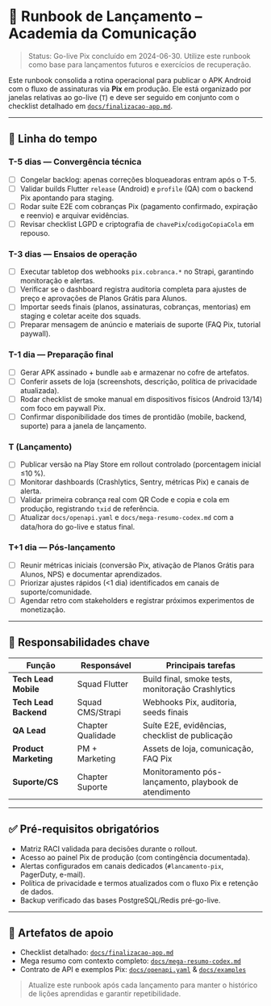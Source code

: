 # 🚀 Runbook de Lançamento – Academia da Comunicação

> Status: Go-live Pix concluído em 2024-06-30. Utilize este runbook como base para lançamentos futuros e exercícios de recuperação.

Este runbook consolida a rotina operacional para publicar o APK Android com o fluxo de assinaturas via **Pix** em produção. Ele está organizado por janelas relativas ao go-live (`T`) e deve ser seguido em conjunto com o checklist detalhado em [`docs/finalizacao-app.md`](./finalizacao-app.md).

---

## 📆 Linha do tempo

### T-5 dias — Convergência técnica
- [ ] Congelar backlog: apenas correções bloqueadoras entram após o T-5.
- [ ] Validar builds Flutter `release` (Android) e `profile` (QA) com o backend Pix apontando para staging.
- [ ] Rodar suíte E2E com cobranças Pix (pagamento confirmado, expiração e reenvio) e arquivar evidências.
- [ ] Revisar checklist LGPD e criptografia de `chavePix`/`codigoCopiaCola` em repouso.

### T-3 dias — Ensaios de operação
- [ ] Executar tabletop dos webhooks `pix.cobranca.*` no Strapi, garantindo monitoração e alertas.
- [ ] Verificar se o dashboard registra auditoria completa para ajustes de preço e aprovações de Planos Grátis para Alunos.
- [ ] Importar seeds finais (planos, assinaturas, cobranças, mentorias) em staging e coletar aceite dos squads.
- [ ] Preparar mensagem de anúncio e materiais de suporte (FAQ Pix, tutorial paywall).

### T-1 dia — Preparação final
- [ ] Gerar APK assinado + bundle `aab` e armazenar no cofre de artefatos.
- [ ] Conferir assets de loja (screenshots, descrição, política de privacidade atualizada).
- [ ] Rodar checklist de smoke manual em dispositivos físicos (Android 13/14) com foco em paywall Pix.
- [ ] Confirmar disponibilidade dos times de prontidão (mobile, backend, suporte) para a janela de lançamento.

### T (Lançamento)
- [ ] Publicar versão na Play Store em rollout controlado (porcentagem inicial ≤10 %).
- [ ] Monitorar dashboards (Crashlytics, Sentry, métricas Pix) e canais de alerta.
- [ ] Validar primeira cobrança real com QR Code e copia e cola em produção, registrando `txid` de referência.
- [ ] Atualizar `docs/openapi.yaml` e `docs/mega-resumo-codex.md` com a data/hora do go-live e status final.

### T+1 dia — Pós-lançamento
- [ ] Reunir métricas iniciais (conversão Pix, ativação de Planos Grátis para Alunos, NPS) e documentar aprendizados.
- [ ] Priorizar ajustes rápidos (<1 dia) identificados em canais de suporte/comunidade.
- [ ] Agendar retro com stakeholders e registrar próximos experimentos de monetização.

---

## 🧭 Responsabilidades chave

| Função | Responsável | Principais tarefas |
| --- | --- | --- |
| **Tech Lead Mobile** | Squad Flutter | Build final, smoke tests, monitoração Crashlytics |
| **Tech Lead Backend** | Squad CMS/Strapi | Webhooks Pix, auditoria, seeds finais |
| **QA Lead** | Chapter Qualidade | Suíte E2E, evidências, checklist de publicação |
| **Product Marketing** | PM + Marketing | Assets de loja, comunicação, FAQ Pix |
| **Suporte/CS** | Chapter Suporte | Monitoramento pós-lançamento, playbook de atendimento |

---

## ✅ Pré-requisitos obrigatórios
- Matriz RACI validada para decisões durante o rollout.
- Acesso ao painel Pix de produção (com contingência documentada).
- Alertas configurados em canais dedicados (`#lancamento-pix`, PagerDuty, e-mail).
- Política de privacidade e termos atualizados com o fluxo Pix e retenção de dados.
- Backup verificado das bases PostgreSQL/Redis pré-go-live.

---

## 📎 Artefatos de apoio
- Checklist detalhado: [`docs/finalizacao-app.md`](./finalizacao-app.md)
- Mega resumo com contexto completo: [`docs/mega-resumo-codex.md`](./mega-resumo-codex.md)
- Contrato de API e exemplos Pix: [`docs/openapi.yaml`](./openapi.yaml) & [`docs/examples`](./examples)

> Atualize este runbook após cada lançamento para manter o histórico de lições aprendidas e garantir repetibilidade.

